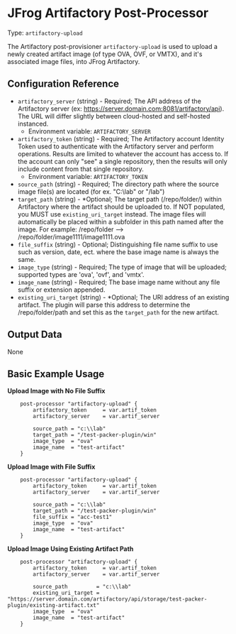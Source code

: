 # JFrog Artifactory Post-Processor

Type:  `artifactory-upload`

The Artifactory post-provisioner `artifactory-upload` is used to upload a newly created artifact image (of type OVA, OVF, or VMTX), and it's associated image files, into JFrog Artifactory.


## Configuration Reference

- `artifactory_server` (string) - Required; The API address of the Artifactory server (ex: https://server.domain.com:8081/artifactory/api). The URL will differ slightly between cloud-hosted and self-hosted instanced.
    * Environment variable: `ARTIFACTORY_SERVER`
- `artifactory_token` (string) - Required; The Artifactory account Identity Token used to authenticate with the Artifactory server and perform operations. Results are limited to whatever the account has access to. If the account can only "see" a single repository, then the results will only include content from that single repository.
    * Environment variable: `ARTIFACTORY_TOKEN`
- `source_path` (string) - Required; The directory path where the source image file(s) are located (for ex. "C:\\lab" or "/lab")
- `target_path` (string) - *Optional; The target path (/repo/folder/) within Artifactory where the artifact should be uploaded to. If NOT populated, you MUST use `existing_uri_target` instead. The image files will automatically be placed within a subfolder in this path named after the image. For example: /repo/folder --> /repo/folder/image1111/image1111.ova
- `file_suffix` (string) - Optional; Distinguishing file name suffix to use such as version, date, ect. where the base image name is always the same.
- `image_type` (string) - Required; The type of image that will be uploaded; supported types are 'ova', 'ovf', and 'vmtx'.
- `image_name` (string) - Required; The base image name without any file suffix or extension appended.
- `existing_uri_target` (string) - *Optional; The URI address of an existing artifact. The plugin will parse this address to determine the /repo/folder/path and set this as the `target_path` for the new artifact.

## Output Data

None


## Basic Example Usage

**Upload Image with No File Suffix**
```hcl
	post-processor "artifactory-upload" {
		artifactory_token     = var.artif_token  
        artifactory_server    = var.artif_server
			
		source_path = "c:\\lab"
		target_path = "/test-packer-plugin/win"
		image_type  = "ova"
		image_name  = "test-artifact"
	}
```

**Upload Image with File Suffix**
```hcl
	post-processor "artifactory-upload" {
		artifactory_token     = var.artif_token  
        artifactory_server    = var.artif_server 
			
		source_path = "c:\\lab"
		target_path = "/test-packer-plugin/win"
		file_suffix = "acc-test1"
		image_type  = "ova"
		image_name  = "test-artifact"
	}
```

**Upload Image Using Existing Artifact Path**
```hcl
	post-processor "artifactory-upload" {
		artifactory_token     = var.artif_token  
        artifactory_server    = var.artif_server 
			
		source_path         = "c:\\lab"
		existing_uri_target = "https://server.domain.com/artifactory/api/storage/test-packer-plugin/existing-artifact.txt"
		image_type  = "ova"
		image_name  = "test-artifact"
	}
```